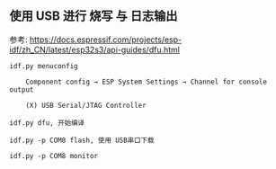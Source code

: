 ## 使用 USB 进行 烧写 与 日志输出

参考: https://docs.espressif.com/projects/esp-idf/zh_CN/latest/esp32s3/api-guides/dfu.html

    idf.py menuconfig

        Component config → ESP System Settings → Channel for console output

        (X) USB Serial/JTAG Controller

    idf.py dfu, 开始编译

    idf.py -p COM8 flash, 使用 USB串口下载

    idf.py -p COM8 monitor
